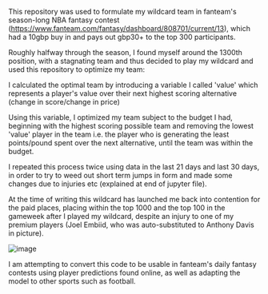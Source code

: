This repository was used to formulate my wildcard team in fanteam's season-long NBA fantasy contest (https://www.fanteam.com/fantasy/dashboard/808701/current/13), which had a 10gbp buy in and pays out gbp30+ to the top 300 participants.

Roughly halfway through the season, I found myself around the 1300th position, with a stagnating team and thus decided to play my wildcard and used this repository to optimize my team:

I calculated the optimal team by introducing a variable I called 'value' which represents a player's value over their next highest scoring alternative (change in score/change in price)

Using this variable, I optimized my team subject to the budget I had, beginning with the highest scoring possible team and removing the lowest 'value' player in the team i.e. the player who is generating the least points/pound spent over the next alternative, until the team was within the budget.

I repeated this process twice using data in the last 21 days and last 30 days, in order to try to weed out short term jumps in form and made some changes due to injuries etc (explained at end of jupyter file).

At the time of writing this wildcard has launched me back into contention for the paid places, placing within the top 1000 and the top 100 in the gameweek after I played my wildcard, despite an injury to one of my premium players (Joel Embiid, who was auto-substituted to Anthony Davis in picture).

![image](https://github.com/Mattxibby/Fanteam_NBA_Season_optimizer/assets/157139305/3a880ed6-8490-47a5-ad96-b641e5fa40c1)

I am attempting to convert this code to be usable in fanteam's daily fantasy contests using player predictions found online, as well as adapting the model to other sports such as football.
